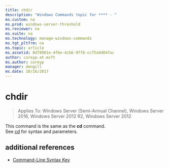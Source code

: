 ```yaml
---
title: chdir
description: "Windows Commands topic for **** - "
ms.custom: na
ms.prod: windows-server-threshold
ms.reviewer: na
ms.suite: na
ms.technology: manage-windows-commands
ms.tgt_pltfrm: na
ms.topic: article
ms.assetid: 8d78901e-4f6e-4cb6-9ff8-ccf5a9d04fac
author: coreyp-at-msft
ms.author: coreyp
manager: dongill
ms.date: 10/16/2017
---
```

# chdir

>Applies To: Windows Server (Semi-Annual Channel), Windows Server 2016, Windows Server 2012 R2, Windows Server 2012

This command is the same as the **cd** command.  
See [cd](cd.md) for syntax and parameters.  
## additional references  
-   [Command-Line Syntax Key](command-line-syntax-key.md)  
  
